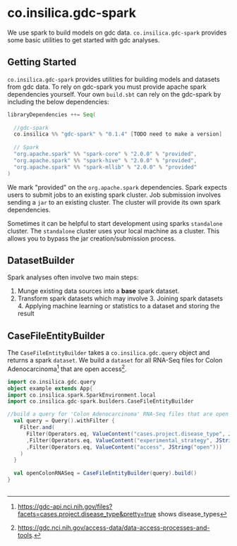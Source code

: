 # co.insilica.gdc-spark
  We use spark to build models on gdc data. `co.insilica.gdc-spark` provides some basic utilities to get started with gdc analyses. 

## Getting Started
  `co.insilica.gdc-spark` provides utilities for building models and datasets from gdc data.  To rely on gdc-spark you must provide apache spark dependencies yourself.  Your own `build.sbt` can rely on the gdc-spark by including the below dependencies:
  
```scala
libraryDependencies ++= Seq(
  
  //gdc-spark
  co.insilica %% "gdc-spark" % "0.1.4" [TODO need to make a version]
  
  // Spark
  "org.apache.spark" %% "spark-core" % "2.0.0" % "provided",
  "org.apache.spark" %% "spark-hive" % "2.0.0" % "provided",
  "org.apache.spark" %% "spark-mllib" % "2.0.0" % "provided"
)
```
We mark "provided" on the `org.apache.spark` dependencies. Spark expects users to submit jobs to an existing spark cluster.  Job submission involves sending a `jar` to an existing cluster. The cluster will provide its own spark dependencies. 

Sometimes it can be helpful to start development using sparks `standalone` cluster. The `standalone` cluster uses your local machine as a cluster.  This allows you to bypass the jar creation/submission process. 

## DatasetBuilder
  Spark analyses often involve two main steps:
  
  1. Munge existing data sources into a **base** spark dataset.
  2. Transform spark datasets which may involve
    3. Joining spark datasets
    4. Applying machine learning or statistics to a dataset and storing the result
  
## CaseFileEntityBuilder
  The `CaseFileEntityBuilder` takes a `co.insilica.gdc.query` object and returns a spark `dataset`. We build a `dataset` for all RNA-Seq files for Colon Adenocarcinoma[^facet_search] that are open access[^gdc_access].

```scala
import co.insilica.gdc.query
object example extends App{
import co.insilica.spark.SparkEnvironment.local
import co.insilica.gdc-spark.builders.CaseFileEntityBuilder

//build a query for 'Colon Adenocarcinoma' RNA-Seq files that are open access
  val query = Query().withFilter {
    Filter.and(
      Filter(Operators.eq, ValueContent("cases.project.disease_type", JString("Colon Adenocarcinoma")))
      ,Filter(Operators.eq, ValueContent("experimental_strategy", JString("RNA-Seq")))
      ,Filter(Operators.eq, ValueContent("access", JString("open")))
    )
  }
  
  val openColonRNASeq = CaseFileEntityBuilder(query).build()
}
```
##
[^gdc_access]: https://gdc.nci.nih.gov/access-data/data-access-processes-and-tools.
[^facet_search]: https://gdc-api.nci.nih.gov/files?facets=cases.project.disease_type&pretty=true shows disease_types